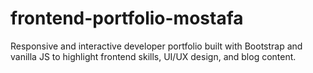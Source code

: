 # frontend-portfolio-mostafa
Responsive and interactive developer portfolio built with Bootstrap and vanilla JS to highlight frontend skills, UI/UX design, and blog content.
